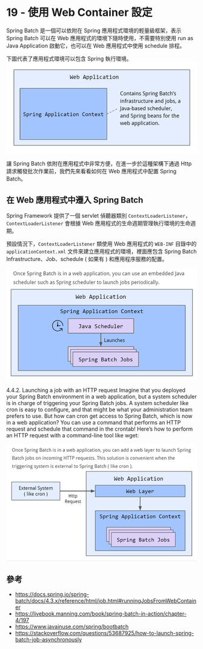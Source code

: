 # 19 - 使用 Web Container 設定
Spring Batch 是一個可以依附在 Spring 應用程式環境的輕量級框架，表示 Spring Batch 可以在 Web 應用程式的環境下隨時使用，不需要特別使用 run as Java Application 啟動它，也可以在 Web 應用程式中使用 schedule 排程。

下圖代表了應用程式環境可以包含 Spring 執行環境。<br/>
![](/images/19-1.png)

讓 Spring Batch 依附在應用程式中非常方便，在進一步於這種架構下通過 Http 請求觸發批次作業前，我們先來看看如何在 Web 應用程式中配置 Spring Batch。

## 在 Web 應用程式中遷入 Spring Batch
Spring Framework 提供了一個 servlet 偵聽器類別 `ContextLoaderListener`，`ContextLoaderListener` 會根據 Web 應用程式的生命週期管理執行環境的生命週期。

預設情況下，`ContextLoaderListener` 類使用 Web 應用程式的 `WEB-INF` 目錄中的 `applicationContext.xml` 文件來建立應用程式的環境，裡面應包含 Spring Batch Infrastructure、Job、schedule ( 如果有 ) 和應用程序服務的配置。

![](/images/19-2.png)

4.4.2. Launching a job with an HTTP request
Imagine that you deployed your Spring Batch environment in a web application, but a system scheduler is in charge of triggering your Spring Batch jobs. A system scheduler like cron is easy to configure, and that might be what your administration team prefers to use. But how can cron get access to Spring Batch, which is now in a web application? You can use a command that performs an HTTP request and schedule that command in the crontab! Here’s how to perform an HTTP request with a command-line tool like wget:

![](/images/19-3.png)

## 參考
* https://docs.spring.io/spring-batch/docs/4.3.x/reference/html/job.html#runningJobsFromWebContainer
* https://livebook.manning.com/book/spring-batch-in-action/chapter-4/197
* https://www.javainuse.com/spring/bootbatch
* https://stackoverflow.com/questions/53687925/how-to-launch-spring-batch-job-asynchronously

